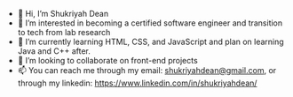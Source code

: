 - 👋 Hi, I’m Shukriyah Dean
- 👀 I’m interested in becoming a certified software engineer and transition to tech from lab research
- 🌱 I’m currently learning HTML, CSS, and JavaScript and plan on learning Java and C++ after. 
- 💞️ I’m looking to collaborate on front-end projects 
- 📫 You can reach me through my email: shukriyahdean@gmail.com, or through my linkedin: https://www.linkedin.com/in/shukriyahdean/

<!---
shudean/shudean is a ✨ special ✨ repository because its `README.md` (this file) appears on your GitHub profile.
You can click the Preview link to take a look at your changes.
--->
